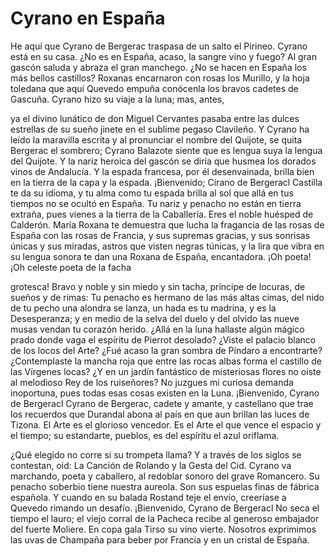 # Cyrano en España

He aquí que Cyrano de Bergerac traspasa
de un salto el Pirineo. Cyrano está en su casa.
¿No es en España, acaso, la sangre vino y fuego?
Al gran gascón saluda y abraza el gran manchego.
¿No se hacen en España los más bellos castillos?
Roxanas encarnaron con rosas los Murillo,
y la hoja toledana que aquí Quevedo empuña
conócenla los bravos cadetes de Gascuña.
Cyrano hizo su viaje a la luna; mas, antes,

ya el divino lunático de don Miguel Cervantes
pasaba entre las dulces estrellas de su sueño
jinete en el sublime pegaso Clavileño.
Y Cyrano ha leído la maravilla escrita
y al pronunciar el nombre del Quijote, se quita
Bergerac el sombrero; Cyrano Balazote
siente que es lengua suya la lengua del Quijote.
Y la nariz heroica del gascón se diría
que husmea los dorados vinos de Andalucía.
Y la espada francesa, por él desenvainada,
brilla bien en la tierra de la capa y la espada.
¡Bienvenido; Cirano de Bergeracl Castilla
te da su idioma, y tu alma como tu espada brilla
al sol que allá en tus tiempos no se ocultó en España.
Tu nariz y penacho no están en tierra extraña,
pues vienes a la tierra de la Caballería.
Eres el noble huésped de Calderón. María
Roxana te demuestra que lucha la fragancia
de las rosas de España con las rosas de Francia,
y sus supremas gracias, y sus sonrisas únicas
y sus miradas, astros que visten negras túnicas,
y la lira que vibra en su lengua sonora
te dan una Roxana de España, encantadora.
¡Oh poeta! ¡Oh celeste poeta de la facha

grotesca! Bravo y noble y sin miedo y sin tacha,
príncipe de locuras, de sueños y de rimas:
Tu penacho es hermano de las más altas cimas,
del nido de tu pecho una alondra se lanza,
un hada es tu madrina, y es la Desesperanza;
y en medio de la selva del duelo y del olvido
las nueve musas vendan tu corazón herido.
¿Allá en la luna hallaste algún mágico prado
donde vaga el espíritu de Pierrot desolado?
¿Viste el palacio blanco de los locos del Arte?
¿Fué acaso la gran sombra de Píndaro a encontrarte?
¿Contemplaste la mancha roja que entre las rocas
albas forma el castillo de las Vírgenes locas?
¿Y en un jardín fantástico de misteriosas flores
no oiste al melodioso Rey de los ruiseñores?
No juzgues mi curiosa demanda inoportuna,
pues todas esas cosas existen en la Luna.
¡Bienvenido, Cyrano de Bergeracl Cyrano
de Bergerac, cadete y amante, y castellano
que trae los recuerdos que Durandal abona
al país en que aun brillan las luces de Tizona.
El Arte es el glorioso vencedor. Es el Arte
el que vence el espacio y el tiempo; su estandarte,
pueblos, es del espíritu el azul oriflama.

¿Qué elegido no corre si su trompeta llama?
Y a través de los siglos se contestan, oid:
La Canción de Rolando y la Gesta del Cid.
Cyrano va marchando, poeta y caballero,
al redoblar sonoro del grave Romancero.
Su penacho soberbio tiene nuestra aureola.
Son sus espuelas finas de fábrica española.
Y cuando en su balada Rostand teje el envío,
creeríase a Quevedo rimando un desafío.
¡Bienvenido, Cyrano de Bergeracl No seca
el tiempo el lauro; el viejo corral de la Pacheca
recibe al generoso embajador del fuerte
Moliere. En copa gala Tirso su vino vierte.
Nosotros exprimimos las uvas de Champaña
para beber por Francia y en un cristal de España.
